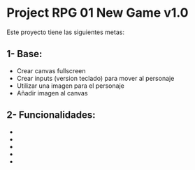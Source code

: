 # Project RPG 01 New Game v1.0

Este proyecto tiene las siguientes metas:

## 1- Base:

- Crear canvas fullscreen
- Crear inputs (version teclado) para mover al personaje
- Utilizar una imagen para el personaje
- Añadir imagen al canvas

## 2- Funcionalidades:

-
-
-
-
-
